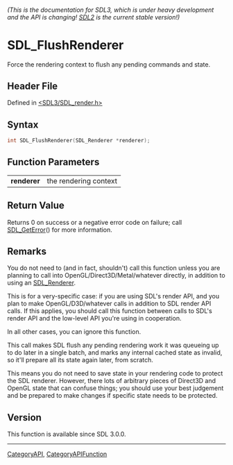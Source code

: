 ###### (This is the documentation for SDL3, which is under heavy development and the API is changing! [SDL2](https://wiki.libsdl.org/SDL2/) is the current stable version!)
# SDL_FlushRenderer

Force the rendering context to flush any pending commands and state.

## Header File

Defined in [<SDL3/SDL_render.h>](https://github.com/libsdl-org/SDL/blob/main/include/SDL3/SDL_render.h)

## Syntax

```c
int SDL_FlushRenderer(SDL_Renderer *renderer);

```

## Function Parameters

|                  |                       |
| ---------------- | --------------------- |
| **renderer**     | the rendering context |

## Return Value

Returns 0 on success or a negative error code on failure; call
[SDL_GetError](SDL_GetError)() for more information.

## Remarks

You do not need to (and in fact, shouldn't) call this function unless you
are planning to call into OpenGL/Direct3D/Metal/whatever directly, in
addition to using an [SDL_Renderer](SDL_Renderer).

This is for a very-specific case: if you are using SDL's render API, and
you plan to make OpenGL/D3D/whatever calls in addition to SDL render API
calls. If this applies, you should call this function between calls to
SDL's render API and the low-level API you're using in cooperation.

In all other cases, you can ignore this function.

This call makes SDL flush any pending rendering work it was queueing up to
do later in a single batch, and marks any internal cached state as invalid,
so it'll prepare all its state again later, from scratch.

This means you do not need to save state in your rendering code to protect
the SDL renderer. However, there lots of arbitrary pieces of Direct3D and
OpenGL state that can confuse things; you should use your best judgement
and be prepared to make changes if specific state needs to be protected.

## Version

This function is available since SDL 3.0.0.

----
[CategoryAPI](CategoryAPI), [CategoryAPIFunction](CategoryAPIFunction)

